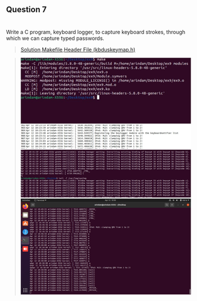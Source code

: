 

## Question 7
#
Write a C program, keyboard logger, to capture keyboard strokes, through which we can capture typed passwords.
>[Solution](./ex9.c),[Makefile](./Makefile),[Header File (kbduskeymap.h)](./kbduskeymap.h)

>![Output Screenshot](./output1.jpg)
>![Output Screenshot](./output2.jpg)
>![Output Screenshot](./output3.jpg)
>![Output Screenshot](./output4.png)
#